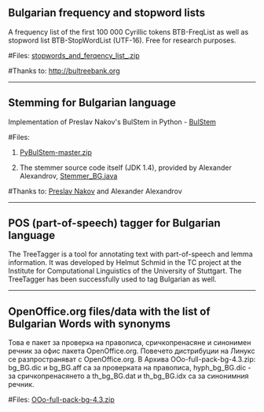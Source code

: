 Bulgarian frequency and stopword lists
---------
A frequency list of the first 100 000 Cyrillic tokens BTB-FreqList as well as stopword list BTB-StopWordList (UTF-16). Free for research purposes.

#Files: [stopwords_and_ferqency_list_.zip](https://github.com/antouanbg/Bulgarian_Datasets_Models/blob/master/datasets/NLP/stopwords_and_ferqency_list_.zip)

#Thanks to: http://bultreebank.org
________
Stemming for Bulgarian language
-------------------------------
Implementation of Preslav Nakov's BulStem in Python - [BulStem](http://people.ischool.berkeley.edu/~nakov/bulstem)

#Files: &nbsp;
1. [PyBulStem-master.zip](https://github.com/antouanbg/Bulgarian_Datasets_Models/blob/master/datasets/NLP/PyBulStem-master.zip)

2. The stemmer source code itself (JDK 1.4), provided by Alexander Alexandrov, [Stemmer_BG.java](https://github.com/antouanbg/Bulgarian_Datasets_Models/blob/master/datasets/NLP/Stemmer_BG.java)

#Thanks to: [Preslav Nakov](https://github.com/peio) and Alexander Alexandrov
________
POS (part-of-speech) tagger for Bulgarian language
-------------------------------
The TreeTagger is a tool for annotating text with part-of-speech and lemma information. It was developed by Helmut Schmid in the TC project at the Institute for Computational Linguistics of the University of Stuttgart. The TreeTagger has been successfully used to tag Bulgarian as well.

________
OpenOffice.org files/data with the list of Bulgarian Words with synonyms
-------------------------------
Това е пакет за проверка на правописа, сричкопренасяне и синонимен речник за офис пакета OpenOffice.org. Повечето дистрибуции на Линукс се разпространяват с OpenOffice.org. В Архива OOo-full-pack-bg-4.3.zip: bg_BG.dic и bg_BG.aff са за проверката на правописа, hyph_bg_BG.dic - за сричкопренасянето
а th_bg_BG.dat и th_bg_BG.idx са за синонимния речник.

#Files: [OOo-full-pack-bg-4.3.zip](https://github.com/antouanbg/Bulgarian_Datasets_Models/blob/master/datasets/NLP/OOo-full-pack-bg-4.3.zip)
